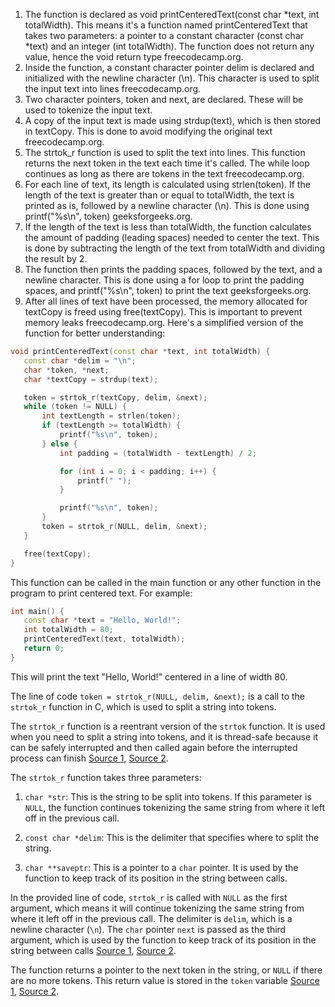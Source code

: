1. The function is declared as void printCenteredText(const char *text, int totalWidth). This means it's a function named printCenteredText that takes two parameters: a pointer to a constant character (const char *text) and an integer (int totalWidth). The function does not return any value, hence the void return type freecodecamp.org.
2. Inside the function, a constant character pointer delim is declared and initialized with the newline character (\n). This character is used to split the input text into lines freecodecamp.org.
3. Two character pointers, token and next, are declared. These will be used to tokenize the input text.
4. A copy of the input text is made using strdup(text), which is then stored in textCopy. This is done to avoid modifying the original text freecodecamp.org.
5. The strtok_r function is used to split the text into lines. This function returns the next token in the text each time it's called. The while loop continues as long as there are tokens in the text freecodecamp.org.
6. For each line of text, its length is calculated using strlen(token). If the length of the text is greater than or equal to totalWidth, the text is printed as is, followed by a newline character (\n). This is done using printf("%s\n", token) geeksforgeeks.org.
7. If the length of the text is less than totalWidth, the function calculates the amount of padding (leading spaces) needed to center the text. This is done by subtracting the length of the text from totalWidth and dividing the result by 2.
8. The function then prints the padding spaces, followed by the text, and a newline character. This is done using a for loop to print the padding spaces, and printf("%s\n", token) to print the text geeksforgeeks.org.
9. After all lines of text have been processed, the memory allocated for textCopy is freed using free(textCopy). This is important to prevent memory leaks freecodecamp.org.
Here's a simplified version of the function for better understanding:

```cpp
void printCenteredText(const char *text, int totalWidth) {
   const char *delim = "\n";
   char *token, *next;
   char *textCopy = strdup(text);

   token = strtok_r(textCopy, delim, &next);
   while (token != NULL) {
       int textLength = strlen(token);
       if (textLength >= totalWidth) {
           printf("%s\n", token);
       } else {
           int padding = (totalWidth - textLength) / 2;

           for (int i = 0; i < padding; i++) {
               printf(" ");
           }

           printf("%s\n", token);
       }
       token = strtok_r(NULL, delim, &next);
   }

   free(textCopy);
}
```
This function can be called in the main function or any other function in the program to print centered text. For example:

```cpp
int main() {
   const char *text = "Hello, World!";
   int totalWidth = 80;
   printCenteredText(text, totalWidth);
   return 0;
}
```
This will print the text "Hello, World!" centered in a line of width 80.



The line of code `token = strtok_r(NULL, delim, &next);` is a call to the `strtok_r` function in C, which is used to split a string into tokens.

The `strtok_r` function is a reentrant version of the `strtok` function. It is used when you need to split a string into tokens, and it is thread-safe because it can be safely interrupted and then called again before the interrupted process can finish [Source 1](https://www.geeksforgeeks.org/strtok-strtok_r-functions-c-examples/), [Source 2](https://systems-encyclopedia.cs.illinois.edu/articles/c-strtok/).

The `strtok_r` function takes three parameters:

1. `char *str`: This is the string to be split into tokens. If this parameter is `NULL`, the function continues tokenizing the same string from where it left off in the previous call.

2. `const char *delim`: This is the delimiter that specifies where to split the string.

3. `char **saveptr`: This is a pointer to a `char` pointer. It is used by the function to keep track of its position in the string between calls.

In the provided line of code, `strtok_r` is called with `NULL` as the first argument, which means it will continue tokenizing the same string from where it left off in the previous call. The delimiter is `delim`, which is a newline character (`\n`). The `char` pointer `next` is passed as the third argument, which is used by the function to keep track of its position in the string between calls [Source 1](https://www.geeksforgeeks.org/strtok-strtok_r-functions-c-examples/), [Source 2](https://systems-encyclopedia.cs.illinois.edu/articles/c-strtok/).

The function returns a pointer to the next token in the string, or `NULL` if there are no more tokens. This return value is stored in the `token` variable [Source 1](https://www.geeksforgeeks.org/strtok-strtok_r-functions-c-examples/), [Source 2](https://systems-encyclopedia.cs.illinois.edu/articles/c-strtok/).
